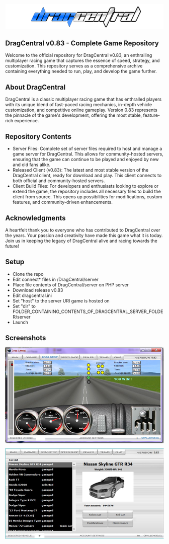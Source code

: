 ![Game Logo](https://raw.githubusercontent.com/ciullaanthonyj/dragcentral/main/images/dclogo.png)

## DragCentral v0.83 - Complete Game Repository

Welcome to the official repository for DragCentral v0.83, an enthralling multiplayer racing game that captures the essence of speed, strategy, and customization. This repository serves as a comprehensive archive containing everything needed to run, play, and develop the game further.

## About DragCentral

DragCentral is a classic multiplayer racing game that has enthralled players with its unique blend of fast-paced racing mechanics, in-depth vehicle customization, and competitive online gameplay. Version 0.83 represents the pinnacle of the game's development, offering the most stable, feature-rich experience.

## Repository Contents
- Server Files: Complete set of server files required to host and manage a game server for DragCentral. This allows for community-hosted servers, ensuring that the game can continue to be played and enjoyed by new and old fans alike.
- Released Client (v0.83): The latest and most stable version of the DragCentral client, ready for download and play. This client connects to both official and community-hosted servers.
- Client Build Files: For developers and enthusiasts looking to explore or extend the game, the repository includes all necessary files to build the client from source. This opens up possibilities for modifications, custom features, and community-driven enhancements.

## Acknowledgments

A heartfelt thank you to everyone who has contributed to DragCentral over the years. Your passion and creativity have made this game what it is today.
Join us in keeping the legacy of DragCentral alive and racing towards the future!

## Setup
+ Clone the repo
+ Edit connect* files in /DragCentral/server
+ Place file contents of DragCentral/server  on PHP server
+ Download release v0.83
+ Edit dragcentral.ini
+ Set "host" to the server URI game is hosted on
+ Set "dir" to FOLDER_CONTAINING_CONTENTS_OF_DRAGCENTRAL_SERVER_FOLDER/server
+ Launch 

## Screenshots

![Perfect Run](https://raw.githubusercontent.com/ciullaanthonyj/dragcentral/main/images/dcperfect.png)

![Garage](https://raw.githubusercontent.com/ciullaanthonyj/dragcentral/main/images/garage.jpg)
